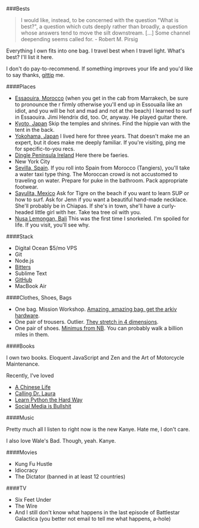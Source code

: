 ###Bests

<blockquote>I would like, instead, to be concerned with the question "What is best?", a question which cuts deeply rather than broadly, a question whose answers tend to move the silt downstream. [...] Some channel deepending seems called for. - Robert M. Pirsig</blockquote>

Everything I own fits into one bag. I travel best when I travel light. What's best? I'll list it here.

I don't do pay-to-recommend. If something improves your life and you'd like to say thanks, [gittip](http://gittip.com/gwenbell) me.

####Places

+  [Essaouira, Morocco](https://en.wikipedia.org/wiki/Essaouira) (when you get in the cab from Marrakech, be sure to pronounce the r firmly otherwise you'll end up in Essouaila like an idiot, and you will be hot and mad and not at the beach) I learned to surf in Essaouira. Jimi Hendrix did, too. Or, anyway. He played guitar there.
+  [Kyoto, Japan](https://en.wikipedia.org/wiki/Kyoto) Skip the temples and shrines. Find the hippie van with the tent in the back.
+  [Yokohama, Japan](https://en.wikipedia.org/wiki/Yokohama) I lived here for three years. That doesn't make me an expert, but it does make me deeply familiar. If you're visiting, ping me for specific-to-you recs.
+  [Dingle Peninsula Ireland](https://en.wikipedia.org/wiki/Dingle_peninsula) Here there be faeries.
+  New York City  
+  [Sevilla, Spain](https://en.wikipedia.org/wiki/Sevilla,_Spain). If you roll into Spain from Morocco (Tangiers), you'll take a water taxi type thing. The Moroccan crowd is not accustomed to traveling on water. Prepare for puke in the bathroom. Pack appropriate footwear.
+  [Sayulita, Mexico](https://en.wikipedia.org/wiki/Sayulita) Ask for Tigre on the beach if you want to learn SUP or how to surf. Ask for Jenn if you want a beautiful hand-made necklace. She'll probably be in Chiapas. If she's in town, she'll have a curly-headed little girl with her. Take tea tree oil with you.
+  [Nusa Lemongan, Bali](https://en.wikipedia.org/wiki/Nusa_Lembongan) This was the first time I snorkeled. I'm spoiled for life. If you visit, you'll see why.

####Stack

+  Digital Ocean $5/mo VPS
+  Git
+  Node.js
+  [Bitters](http://bitters.gwenbell.com)
+  Sublime Text
+  [GitHub](https://github.com/gwenbell)
+  MacBook Air

####Clothes, Shoes, Bags

+  One bag. Mission Workshop. [Amazing, amazing bag, get the arkiv hardware](http://missionworkshop.com/products/advanced_projects/vx-rucksack.php).
+  One pair of trousers. Outlier. [They stretch in 4 dimensions](http://shop.outlier.cc/shop/retail/women-s-daily-riding-pant.html).
+  One pair of shoes. [Minimus from NB](http://www.rei.com/product/845514/new-balance-mt10v2-minimus-trail-running-shoes-mens). You can probably walk a billion miles in them.

####Books

I own two books. Eloquent JavaScript and Zen and the Art of Motorcycle Maintenance.

Recently, I've loved

+  [A Chinese Life](https://duckduckgo.com/?q=a+chinese+life)
+  [Calling Dr. Laura](https://duckduckgo.com/?q=calling+dr+laura)
+  [Learn Python the Hard Way](http://learnpythonthehardway.org/)
+  [Social Media is Bullshit](https://duckduckgo.com/?q=social%20media%20is%20bullshit&kp=-1)

####Music

Pretty much all I listen to right now is the new Kanye. Hate me, I don't care. 

I also love Wale's Bad. Though, yeah. Kanye.

####Movies

+  Kung Fu Hustle
+  Idiocracy
+  The Dictator (banned in at least 12 countries)

####TV

+  Six Feet Under
+  The Wire
+  And I still don't know what happens in the last episode of Battlestar Galactica (you better not email to tell me what happens, a-hole)